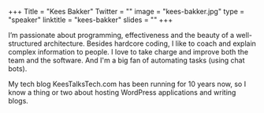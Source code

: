 +++
Title = "Kees Bakker"
Twitter = ""
image = "kees-bakker.jpg"
type = "speaker"
linktitle = "kees-bakker"
slides = ""
+++

I’m passionate about programming, effectiveness and the beauty of a well-structured architecture. Besides hardcore coding, I like to coach and explain complex information to people. I love to take charge and improve both the team and the software. And I'm a big fan of automating tasks (using chat bots).

My tech blog KeesTalksTech.com has been running for 10 years now, so I know a thing or two about hosting WordPress applications and writing blogs.